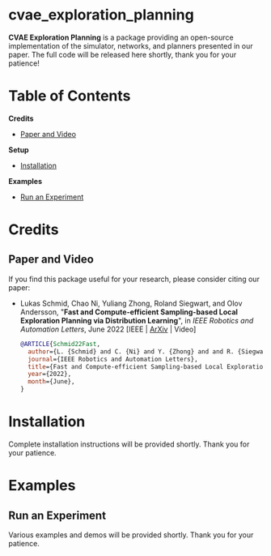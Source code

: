 # cvae_exploration_planning
**CVAE Exploration Planning** is a package providing an open-source implementation of the simulator, networks, and planners presented in our paper. The full code will be released here shortly, thank you for your patience!


# Table of Contents
**Credits**
* [Paper and Video](#Paper-and-Video)

**Setup**

* [Installation](#Installation)

**Examples**

* [Run an Experiment](#Run-an-Experiment)

# Credits
## Paper and Video
If you find this package useful for your research, please consider citing our paper:

* Lukas Schmid, Chao Ni, Yuliang Zhong, Roland Siegwart, and Olov Andersson, "**Fast and Compute-efficient Sampling-based Local Exploration Planning via Distribution Learning**", in *IEEE Robotics and Automation Letters*, June 2022 [IEEE | [ArXiv](https://arxiv.org/abs/2202.13715) | Video]
  ```bibtex
  @ARTICLE{Schmid22Fast,
    author={L. {Schmid} and C. {Ni} and Y. {Zhong} and and R. {Siegwart} and O. {Andersson}},
    journal={IEEE Robotics and Automation Letters},
    title={Fast and Compute-efficient Sampling-based Local Exploration Planning via Distribution Learning},
    year={2022},
    month={June},
  }
  ```
  

# Installation

Complete installation instructions will be provided shortly. Thank you for your patience.

# Examples

## Run an Experiment

Various examples and demos will be provided shortly. Thank you for your patience.